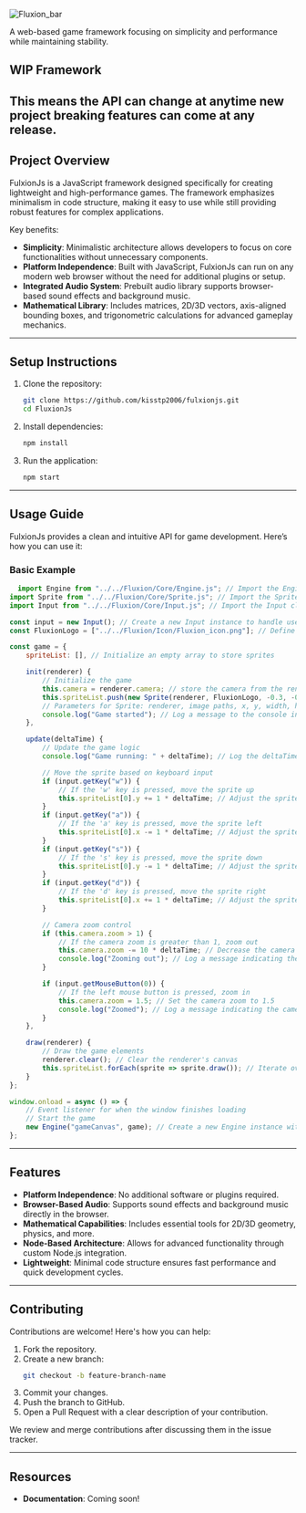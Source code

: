 

![Fluxion_bar](https://github.com/user-attachments/assets/32c05373-d596-4e6e-ab70-ce3072a74424)

A web-based game framework focusing on simplicity and performance while maintaining stability.
## WIP Framework
 This means the API can change at anytime new project breaking features can come at any release.
---
## Project Overview

FulxionJs is a JavaScript framework designed specifically for creating lightweight and high-performance games. The framework emphasizes minimalism in code structure, making it easy to use while still providing robust features for complex applications.

Key benefits:
- **Simplicity**: Minimalistic architecture allows developers to focus on core functionalities without unnecessary components.
- **Platform Independence**: Built with JavaScript, FulxionJs can run on any modern web browser without the need for additional plugins or setup.
- **Integrated Audio System**: Prebuilt audio library supports browser-based sound effects and background music.
- **Mathematical Library**: Includes matrices, 2D/3D vectors, axis-aligned bounding boxes, and trigonometric calculations for advanced gameplay mechanics.

---

## Setup Instructions

1. Clone the repository:
   ```bash
   git clone https://github.com/kisstp2006/fulxionjs.git
   cd FluxionJs
   ```

2. Install dependencies:
   ```bash
   npm install
   ```

3. Run the application:
   ```bash
   npm start
   ```

---

## Usage Guide

FulxionJs provides a clean and intuitive API for game development. Here’s how you can use it:

### Basic Example

```javascript
  import Engine from "../../Fluxion/Core/Engine.js"; // Import the Engine class from the specified path
import Sprite from "../../Fluxion/Core/Sprite.js"; // Import the Sprite class from the specified path
import Input from "../../Fluxion/Core/Input.js"; // Import the Input class from the specified path

const input = new Input(); // Create a new Input instance to handle user input
const FluxionLogo = ["../../Fluxion/Icon/Fluxion_icon.png"]; // Define an array containing the path to the Fluxion logo image

const game = {
    spriteList: [], // Initialize an empty array to store sprites

    init(renderer) {
        // Initialize the game
        this.camera = renderer.camera; // store the camera from the renderer.
        this.spriteList.push(new Sprite(renderer, FluxionLogo, -0.3, -0.5, 0.55, 1)); // Create a new Sprite instance and add it to the spriteList
        // Parameters for Sprite: renderer, image paths, x, y, width, height
        console.log("Game started"); // Log a message to the console indicating the game has started
    },

    update(deltaTime) {
        // Update the game logic
        console.log("Game running: " + deltaTime); // Log the deltaTime to the console for debugging purposes

        // Move the sprite based on keyboard input
        if (input.getKey("w")) {
            // If the 'w' key is pressed, move the sprite up
            this.spriteList[0].y += 1 * deltaTime; // Adjust the sprite's y-coordinate based on deltaTime
        }
        if (input.getKey("a")) {
            // If the 'a' key is pressed, move the sprite left
            this.spriteList[0].x -= 1 * deltaTime; // Adjust the sprite's x-coordinate based on deltaTime
        }
        if (input.getKey("s")) {
            // If the 's' key is pressed, move the sprite down
            this.spriteList[0].y -= 1 * deltaTime; // Adjust the sprite's y-coordinate based on deltaTime
        }
        if (input.getKey("d")) {
            // If the 'd' key is pressed, move the sprite right
            this.spriteList[0].x += 1 * deltaTime; // Adjust the sprite's x-coordinate based on deltaTime
        }

        // Camera zoom control
        if (this.camera.zoom > 1) {
            // If the camera zoom is greater than 1, zoom out
            this.camera.zoom -= 10 * deltaTime; // Decrease the camera zoom based on deltaTime
            console.log("Zooming out"); // Log a message indicating the camera is zooming out
        }

        if (input.getMouseButton(0)) {
            // If the left mouse button is pressed, zoom in
            this.camera.zoom = 1.5; // Set the camera zoom to 1.5
            console.log("Zoomed"); // Log a message indicating the camera has zoomed in
        }
    },

    draw(renderer) {
        // Draw the game elements
        renderer.clear(); // Clear the renderer's canvas
        this.spriteList.forEach(sprite => sprite.draw()); // Iterate over the spriteList and draw each sprite
    }
};

window.onload = async () => {
    // Event listener for when the window finishes loading
    // Start the game
    new Engine("gameCanvas", game); // Create a new Engine instance with the specified canvas ID and game object
};

```
  
---

## Features

- **Platform Independence**: No additional software or plugins required.
- **Browser-Based Audio**: Supports sound effects and background music directly in the browser.
- **Mathematical Capabilities**: Includes essential tools for 2D/3D geometry, physics, and more.
- **Node-Based Architecture**: Allows for advanced functionality through custom Node.js integration.
- **Lightweight**: Minimal code structure ensures fast performance and quick development cycles.

---

## Contributing

Contributions are welcome! Here's how you can help:

1. Fork the repository.
2. Create a new branch:
   ```bash
   git checkout -b feature-branch-name
   ```
3. Commit your changes.
4. Push the branch to GitHub.
5. Open a Pull Request with a clear description of your contribution.

We review and merge contributions after discussing them in the issue tracker.

---

## Resources

- **Documentation**: Coming soon!
